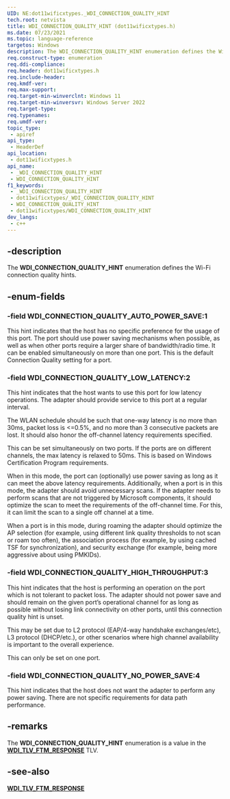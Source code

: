 ```yaml
---
UID: NE:dot11wificxtypes._WDI_CONNECTION_QUALITY_HINT
tech.root: netvista
title: WDI_CONNECTION_QUALITY_HINT (dot11wificxtypes.h)
ms.date: 07/23/2021
ms.topic: language-reference
targetos: Windows
description: The WDI_CONNECTION_QUALITY_HINT enumeration defines the Wi-Fi connection quality hints.
req.construct-type: enumeration
req.ddi-compliance: 
req.header: dot11wificxtypes.h
req.include-header: 
req.kmdf-ver: 
req.max-support: 
req.target-min-winverclnt: Windows 11 
req.target-min-winversvr: Windows Server 2022
req.target-type: 
req.typenames: 
req.umdf-ver: 
topic_type:
 - apiref
api_type:
 - HeaderDef
api_location:
 - dot11wificxtypes.h
api_name:
 - _WDI_CONNECTION_QUALITY_HINT
 - WDI_CONNECTION_QUALITY_HINT
f1_keywords:
 - _WDI_CONNECTION_QUALITY_HINT
 - dot11wificxtypes/_WDI_CONNECTION_QUALITY_HINT
 - WDI_CONNECTION_QUALITY_HINT
 - dot11wificxtypes/WDI_CONNECTION_QUALITY_HINT
dev_langs:
 - c++
---
```


## -description

The **WDI_CONNECTION_QUALITY_HINT** enumeration defines the Wi-Fi connection quality hints.

## -enum-fields

### -field WDI_CONNECTION_QUALITY_AUTO_POWER_SAVE:1

This hint indicates that the host has no specific preference for the usage of this port. The port should use power saving mechanisms when possible, as well as when other ports require a larger share of bandwidth/radio time. It can be enabled simultaneously on more than one port. This is the default Connection Quality setting for a port.

### -field WDI_CONNECTION_QUALITY_LOW_LATENCY:2

This hint indicates that the host wants to use this port for low latency operations. The adapter should provide service to this port at a regular interval.

The WLAN schedule should be such that one-way latency is no more than 30ms, packet loss is \<=0.5%, and no more than 3 consecutive packets are lost. It should also honor the off-channel latency requirements specified.

This can be set simultaneously on two ports. If the ports are on different channels, the max latency is relaxed to 50ms. This is based on Windows Certification Program requirements.

When in this mode, the port can (optionally) use power saving as long as it can meet the above latency requirements. Additionally, when a port is in this mode, the adapter should avoid unnecessary scans. If the adapter needs to perform scans that are not triggered by Microsoft components, it should optimize the scan to meet the requirements of the off-channel time. For this, it can limit the scan to a single off channel at a time.

When a port is in this mode, during roaming the adapter should optimize the AP selection (for example, using different link quality thresholds to not scan or roam too often), the association process (for example, by using cached TSF for synchronization), and security exchange (for example, being more aggressive about using PMKIDs).

### -field WDI_CONNECTION_QUALITY_HIGH_THROUGHPUT:3

This hint indicates that the host is performing an operation on the port which is not tolerant to packet loss. The adapter should not power save and should remain on the given port’s operational channel for as long as possible without losing link connectivity on other ports, until this connection quality hint is unset.

This may be set due to L2 protocol (EAP/4-way handshake exchanges/etc), L3 protocol (DHCP/etc.), or other scenarios where high channel availability is important to the overall experience.

This can only be set on one port.

### -field WDI_CONNECTION_QUALITY_NO_POWER_SAVE:4

This hint indicates that the host does not want the adapter to perform any power saving. There are not specific requirements for data path performance.

## -remarks

The **WDI_CONNECTION_QUALITY_HINT** enumeration is a value in the [**WDI_TLV_FTM_RESPONSE**](/windows-hardware/drivers/netcx/wdi-tlv-connection-quality-parameters) TLV.

## -see-also

[**WDI_TLV_FTM_RESPONSE**](/windows-hardware/drivers/netcx/wdi-tlv-connection-quality-parameters)